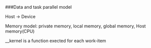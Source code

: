 ###Data and task parallel model

Host -> Device

Memory model: private memory, local memory, global memory, Host memory(CPU)

__kernel is a function exected for each work-item
